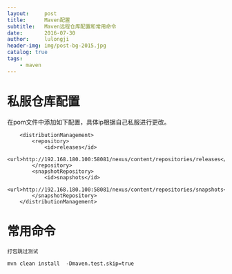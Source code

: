```yaml
---
layout:     post
title:      Maven配置
subtitle:   Maven远程仓库配置和常用命令
date:       2016-07-30
author:     lulongji
header-img: img/post-bg-2015.jpg
catalog: true
tags:
    - maven
---
```


# 私服仓库配置

在pom文件中添加如下配置，具体ip根据自己私服进行更改。

        <distributionManagement>
            <repository>
                <id>releases</id>
                <url>http://192.168.180.100:58081/nexus/content/repositories/releases</url>
            </repository>
            <snapshotRepository>
                <id>snapshots</id>
                <url>http://192.168.180.100:58081/nexus/content/repositories/snapshots</url>
            </snapshotRepository>
        </distributionManagement>


# 常用命令

```打包跳过测试```

    mvn clean install  -Dmaven.test.skip=true

